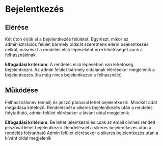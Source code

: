 #  **Bejelentkezés**
## **Elérése**
Két úton érjük el a bejelentkezés felületét. Egyrészt, mikor az adminisztrációs felület bármely oldalát szeretnénk elérni bejelentkezés nélkül, másrészt a rendelés első lépéseként erre lehetőséget aunk a felhasználónak.

**Elfogadási kritérium:**
A rendelés első lépésében van lehetőség bejelentkezni.
Az admin felület bármely oldalának elérésekor megjelenik a bejelentkezés (ha még nincs bejelentkezve a felhasználó)
## **Működése**
Felhasználónév (email) és jelszó párossal lehet bejelentkezni. Mindkét adat megadása kötelező. Rendelésnél a sikeres bejelentkezés után a rendelés folytatható, admin felület elérésekor a kívánt oldal megjelenik.

**Elfogadási kritérium:**
Be lehet jelentkezni és csak az email címhez rendelt jelszóval lehet bejelentkezni. 
Rendelésnél a sikeres bejelentkezés után a rendelés folytatható
Admin felület elérésekor a sikeres bejelentkezés után a kívánt oldal megjelenik

